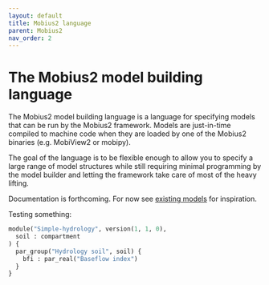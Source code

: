 ```yaml
---
layout: default
title: Mobius2 language
parent: Mobius2
nav_order: 2
---
```


# The Mobius2 model building language

The Mobius2 model building language is a language for specifying models that can be run by the Mobius2 framework. Models are just-in-time compiled to machine code when they are loaded by one of the Mobius2 binaries (e.g. MobiView2 or mobipy).

The goal of the language is to be flexible enough to allow you to specify a large range of model structures while still requiring minimal programming by the model builder and letting the framework take care of most of the heavy lifting.

Documentation is forthcoming. For now see [existing models](https://github.com/NIVANorge/Mobius2/tree/main/models) for inspiration.

Testing something:
```python
module("Simple-hydrology", version(1, 1, 0),
  soil : compartment
) {
  par_group("Hydrology soil", soil) {
    bfi : par_real("Baseflow index")
  }
}
```
